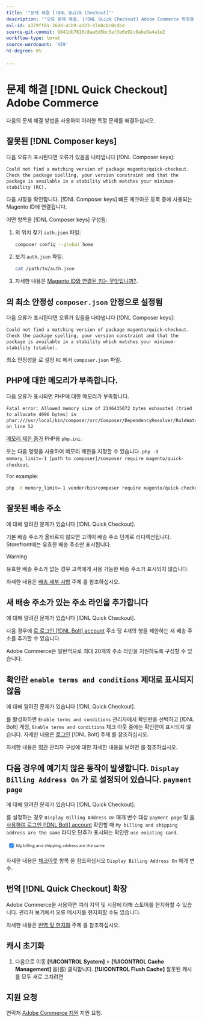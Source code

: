```yaml
---
title: '"문제 해결 [!DNL Quick Checkout]"'
description: '"오류 문제 해결, [!DNL Quick Checkout] Adobe Commerce 확장을 위한"'
exl-id: a379ff81-360d-4cb9-a123-47e8cbc0cdbd
source-git-commit: 9841db7616c8aa6d5bc5af3e6e92c0abe9a4a1e2
workflow-type: tm+mt
source-wordcount: '459'
ht-degree: 0%

---
```


# 문제 해결 [!DNL Quick Checkout] Adobe Commerce

다음의 문제 해결 방법을 사용하여 이러한 특정 문제를 해결하십시오.

## 잘못된 [!DNL Composer keys]

다음 오류가 표시된다면 오류가 있음을 나타냅니다 [!DNL Composer keys]:

```terminal
Could not find a matching version of package magento/quick-checkout. Check the package spelling, your version constraint and that the package is available in a stability which matches your minimum-stability (RC).
```

다음 사항을 확인합니다. [!DNL Composer keys] 빠른 체크아웃 등록 중에 사용되는 Magento ID에 연결됩니다.

어떤 항목을 [!DNL Composer keys] 구성됨:

1. 의 위치 찾기 `auth.json` 파일:

   ```bash
   composer config --global home
   ```

1. 보기 `auth.json` 파일:

   ```bash
   cat /path/to/auth.json
   ```

1. 자세한 내용은 [Magento ID와 연결된 키는 무엇입니까?](https://devdocs.magento.com/guides/v2.4/install-gde/prereq/connect-auth.html).

## 의 최소 안정성 `composer.json` 안정으로 설정됨

다음 오류가 표시된다면 오류가 있음을 나타냅니다 [!DNL Composer keys]:

```terminal
Could not find a matching version of package magento/quick-checkout. Check the package spelling, your version constraint and that the package is available in a stability which matches your minimum-stability (stable).
```

최소 안정성을 로 설정 `RC` 에서 `composer.json` 파일.

## PHP에 대한 메모리가 부족합니다.

다음 오류가 표시되면 PHP에 대한 메모리가 부족합니다.

```terminal
Fatal error: Allowed memory size of 2146435072 bytes exhausted (tried to allocate 4096 bytes) in phar:///usr/local/bin/composer/src/Composer/DependencyResolver/RuleWatchGraph.php on line 52
```

[메모리 제한 증가](https://devdocs.magento.com/cloud/project/magento-app-php-ini.html#increase-php-memory-limit) PHP용 `php.ini`.

또는 다음 명령을 사용하여 메모리 제한을 지정할 수 있습니다. `php -d memory_limit=-1 [path to composer]/composer require magento/quick-checkout`.

For example:

```bash
php -d memory_limit=-1 vendor/bin/composer require magento/quick-checkout
```

## 잘못된 배송 주소

에 대해 알려진 문제가 있습니다 [!DNL Quick Checkout].

기본 배송 주소가 올바르지 않으면 고객이 배송 주소 단계로 리디렉션됩니다. Storefront에는 유효한 배송 주소만 표시됩니다.

>[!WARNING]
>
> 유효한 배송 주소가 없는 경우 고객에게 사용 가능한 배송 주소가 표시되지 않습니다.

자세한 내용은 [배송 세부 사항](../quick-checkout/shipping-details.md) 주제 를 참조하십시오.

## 새 배송 주소가 있는 주소 라인을 추가합니다

에 대해 알려진 문제가 있습니다 [!DNL Quick Checkout].

다음 경우에 [로 로그인 [!DNL Bolt] account](https://help.bolt.com/shoppers/guides/checkout/log-in/) 주소 당 4개의 행을 제한하는 새 배송 주소를 추가할 수 있습니다.

Adobe Commerce은 일반적으로 최대 20개의 주소 라인을 지원하도록 구성할 수 있습니다.

## 확인란 `enable terms and conditions` 제대로 표시되지 않음

에 대해 알려진 문제가 있습니다 [!DNL Quick Checkout].

를 활성화하면 `Enable terms and conditions` 관리자에서 확인란을 선택하고 [!DNL Bolt] 계정, `Enable terms and conditions` 체크 아웃 중에는 확인란이 표시되지 않습니다. 자세한 내용은 [로그인](https://help.bolt.com/shoppers/account/login-dashboard/) [!DNL Bolt] 주제 를 참조하십시오.

자세한 내용은 [약관](https://docs.magento.com/user-guide/sales/terms-and-conditions.html) 관리자 구성에 대한 자세한 내용을 보려면 를 참조하십시오.

## 다음 경우에 예기치 않은 동작이 발생합니다. `Display Billing Address On` 가 로 설정되어 있습니다. `payment page`

에 대해 알려진 문제가 있습니다 [!DNL Quick Checkout].

를 설정하는 경우 `Display Billing Address On` 매개 변수 대상 `payment page` 및 [을 사용하여 로그인 [!DNL Bolt] account](https://help.bolt.com/shoppers/guides/checkout/log-in/) 확인할 때 `My billing and shipping address are the same` 라디오 단추가 표시되는 확인란 `use existing card`.

![동일한 주소](assets/checked-address.png)

자세한 내용은 [체크아웃](https://docs.magento.com/user-guide/configuration/sales/checkout.html) 항목 을 참조하십시오 `Display Billing Address On` 매개 변수.

## 번역 [!DNL Quick Checkout] 확장

Adobe Commerce을 사용하면 여러 지역 및 시장에 대해 스토어를 현지화할 수 있습니다. 관리자 보기에서 오류 메시지를 현지화할 수도 있습니다.

자세한 내용은 [번역 및 현지화](https://devdocs.magento.com/guides/v2.4/frontend-dev-guide/translations/xlate.html) 주제 를 참조하십시오.

## 캐시 초기화

1. 다음으로 이동 **[!UICONTROL System]** > **[!UICONTROL Cache Management]** 을(를) 클릭합니다. **[!UICONTROL Flush Cache]** 잘못된 캐시를 모두 새로 고치려면

## 지원 요청

연락처 [Adobe Commerce 지원](mailto:quick-checkout-support@adobe.com) 지원 요청.

